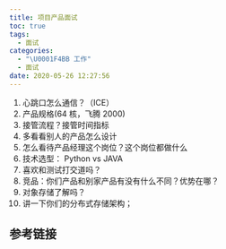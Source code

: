 ```yaml
---
title: 项目产品面试
toc: true
tags:
  - 面试
categories:
  - "\U0001F4BB 工作"
  - 面试
date: 2020-05-26 12:27:56
---
```

1. 心跳口怎么通信？（ICE）
2. 产品规格(64 核，飞腾 2000)
3. 接管流程？接管时间指标
4. 多看看别人的产品怎么设计
5. 怎么看待产品经理这个岗位？这个岗位都做什么
6. 技术选型： Python vs JAVA
7. 喜欢和测试打交道吗？
8. 竞品：你们产品和别家产品有没有什么不同？优势在哪？
9. 对象存储了解吗？
10. 讲一下你们的分布式存储架构；

## 参考链接
